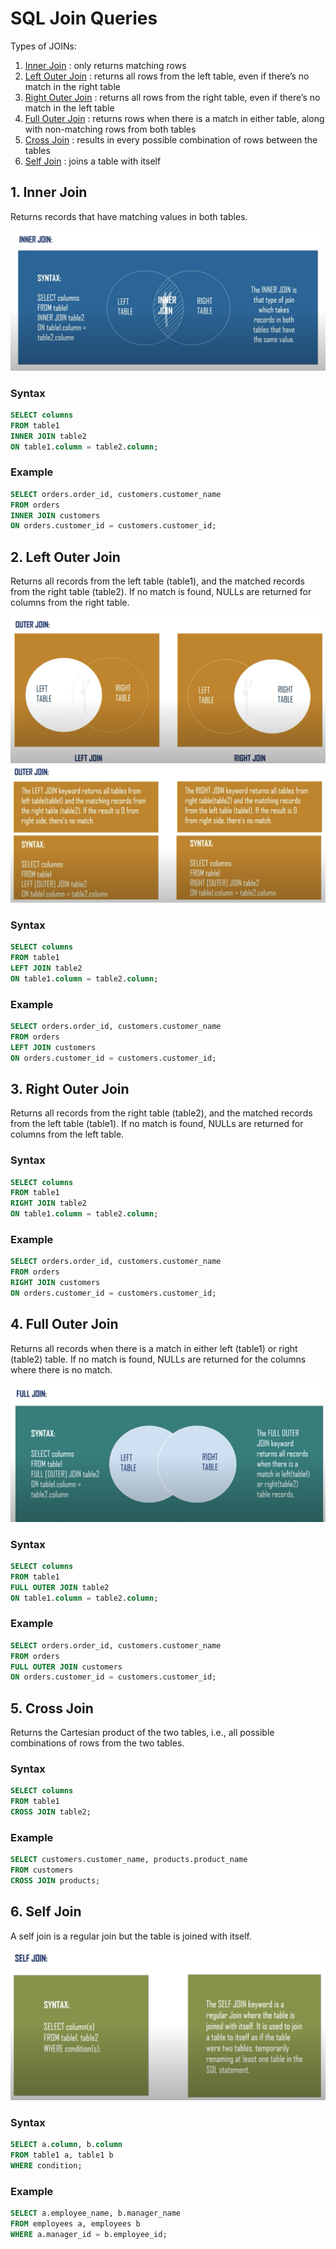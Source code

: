 # SQL Join Queries

Types of JOINs:
1. [Inner Join](#1-inner-join) : only returns matching rows
2. [Left Outer Join](#2-left-outer-join) : returns all rows from the left table, even if there’s no match in the right table
3. [Right Outer Join](#3-right-outer-join) : returns all rows from the right table, even if there’s no match in the left table
4. [Full Outer Join](#4-full-outer-join) : returns rows when there is a match in either table, along with non-matching rows from both tables
5. [Cross Join](#5-cross-join) : results in every possible combination of rows between the tables
6. [Self Join](#6-self-join) : joins a table with itself

## 1. Inner Join
Returns records that have matching values in both tables.  

![Inner Join](../images/inner-join.png)

### Syntax
```sql
SELECT columns
FROM table1
INNER JOIN table2
ON table1.column = table2.column;
```
### Example
```sql
SELECT orders.order_id, customers.customer_name
FROM orders
INNER JOIN customers
ON orders.customer_id = customers.customer_id;
```

## 2. Left Outer Join
Returns all records from the left table (table1), and the matched records from the right table (table2). 
If no match is found, NULLs are returned for columns from the right table.

![Outer Join](../images/outer-join.png)
![Outer Join Syntax](../images/outer-join-syntax.png)

### Syntax
```sql
SELECT columns
FROM table1
LEFT JOIN table2
ON table1.column = table2.column;
```

### Example
```sql
SELECT orders.order_id, customers.customer_name
FROM orders
LEFT JOIN customers
ON orders.customer_id = customers.customer_id;
```

## 3. Right Outer Join
Returns all records from the right table (table2), and the matched records from the left table (table1). 
If no match is found, NULLs are returned for columns from the left table.

### Syntax

```sql
SELECT columns
FROM table1
RIGHT JOIN table2
ON table1.column = table2.column;
```
### Example

```sql
SELECT orders.order_id, customers.customer_name
FROM orders
RIGHT JOIN customers
ON orders.customer_id = customers.customer_id;
```

## 4. Full Outer Join
Returns all records when there is a match in either left (table1) or right (table2) table. 
If no match is found, NULLs are returned for the columns where there is no match.

![Full Outer Join](../images/full-outer-join.png)
### Syntax
```sql
SELECT columns
FROM table1
FULL OUTER JOIN table2
ON table1.column = table2.column;
```

### Example
```sql
SELECT orders.order_id, customers.customer_name
FROM orders
FULL OUTER JOIN customers
ON orders.customer_id = customers.customer_id;
```

## 5. Cross Join
Returns the Cartesian product of the two tables, i.e., all possible combinations of rows from the two tables.

### Syntax
```sql
SELECT columns
FROM table1
CROSS JOIN table2;
```

### Example
```sql
SELECT customers.customer_name, products.product_name
FROM customers
CROSS JOIN products;
```
## 6. Self Join
A self join is a regular join but the table is joined with itself.

![Self Join](../images/self-join.png)

### Syntax
```sql
SELECT a.column, b.column
FROM table1 a, table1 b
WHERE condition;
```

### Example
```sql
SELECT a.employee_name, b.manager_name
FROM employees a, employees b
WHERE a.manager_id = b.employee_id;
```




